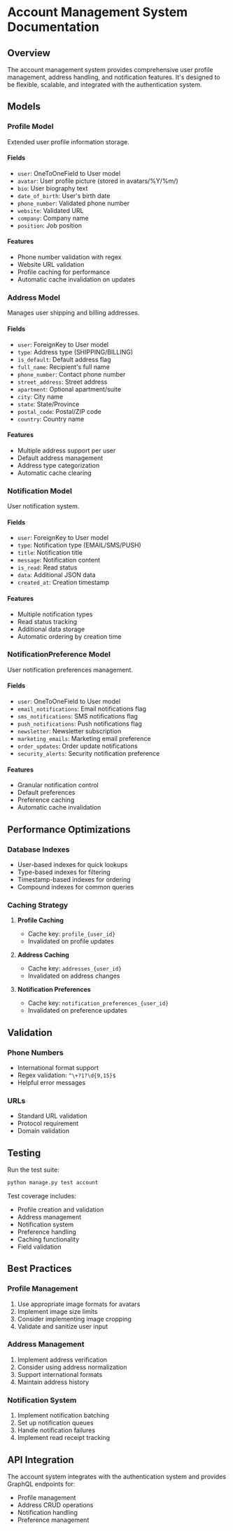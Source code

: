 # Account Management System Documentation

## Overview
The account management system provides comprehensive user profile management, address handling, and notification features. It's designed to be flexible, scalable, and integrated with the authentication system.

## Models

### Profile Model
Extended user profile information storage.

#### Fields
- `user`: OneToOneField to User model
- `avatar`: User profile picture (stored in avatars/%Y/%m/)
- `bio`: User biography text
- `date_of_birth`: User's birth date
- `phone_number`: Validated phone number
- `website`: Validated URL
- `company`: Company name
- `position`: Job position

#### Features
- Phone number validation with regex
- Website URL validation
- Profile caching for performance
- Automatic cache invalidation on updates

### Address Model
Manages user shipping and billing addresses.

#### Fields
- `user`: ForeignKey to User model
- `type`: Address type (SHIPPING/BILLING)
- `is_default`: Default address flag
- `full_name`: Recipient's full name
- `phone_number`: Contact phone number
- `street_address`: Street address
- `apartment`: Optional apartment/suite
- `city`: City name
- `state`: State/Province
- `postal_code`: Postal/ZIP code
- `country`: Country name

#### Features
- Multiple address support per user
- Default address management
- Address type categorization
- Automatic cache clearing

### Notification Model
User notification system.

#### Fields
- `user`: ForeignKey to User model
- `type`: Notification type (EMAIL/SMS/PUSH)
- `title`: Notification title
- `message`: Notification content
- `is_read`: Read status
- `data`: Additional JSON data
- `created_at`: Creation timestamp

#### Features
- Multiple notification types
- Read status tracking
- Additional data storage
- Automatic ordering by creation time

### NotificationPreference Model
User notification preferences management.

#### Fields
- `user`: OneToOneField to User model
- `email_notifications`: Email notifications flag
- `sms_notifications`: SMS notifications flag
- `push_notifications`: Push notifications flag
- `newsletter`: Newsletter subscription
- `marketing_emails`: Marketing email preference
- `order_updates`: Order update notifications
- `security_alerts`: Security notification preference

#### Features
- Granular notification control
- Default preferences
- Preference caching
- Automatic cache invalidation

## Performance Optimizations

### Database Indexes
- User-based indexes for quick lookups
- Type-based indexes for filtering
- Timestamp-based indexes for ordering
- Compound indexes for common queries

### Caching Strategy
1. **Profile Caching**
   - Cache key: `profile_{user_id}`
   - Invalidated on profile updates

2. **Address Caching**
   - Cache key: `addresses_{user_id}`
   - Invalidated on address changes

3. **Notification Preferences**
   - Cache key: `notification_preferences_{user_id}`
   - Invalidated on preference updates

## Validation

### Phone Numbers
- International format support
- Regex validation: `^\+?1?\d{9,15}$`
- Helpful error messages

### URLs
- Standard URL validation
- Protocol requirement
- Domain validation

## Testing
Run the test suite:
```bash
python manage.py test account
```

Test coverage includes:
- Profile creation and validation
- Address management
- Notification system
- Preference handling
- Caching functionality
- Field validation

## Best Practices

### Profile Management
1. Use appropriate image formats for avatars
2. Implement image size limits
3. Consider implementing image cropping
4. Validate and sanitize user input

### Address Management
1. Implement address verification
2. Consider using address normalization
3. Support international formats
4. Maintain address history

### Notification System
1. Implement notification batching
2. Set up notification queues
3. Handle notification failures
4. Implement read receipt tracking

## API Integration
The account system integrates with the authentication system and provides GraphQL endpoints for:
- Profile management
- Address CRUD operations
- Notification handling
- Preference management

